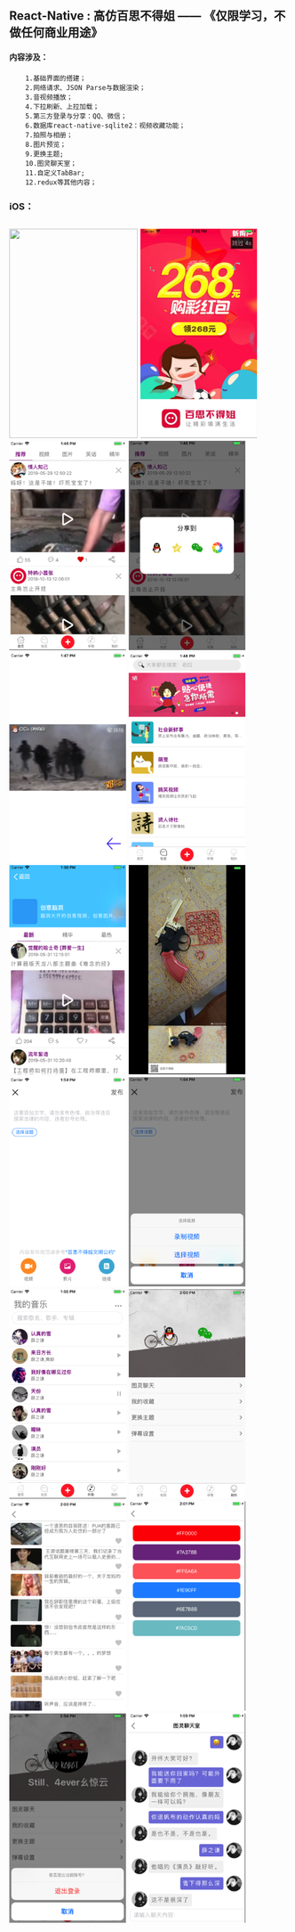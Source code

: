 ##  React-Native : 高仿百思不得姐 —— 《仅限学习，不做任何商业用途》
#### 内容涉及：
        1.基础界面的搭建；
        2.网络请求、JSON Parse与数据渲染；
        3.音视频播放；
        4.下拉刷新、上拉加载；
        5.第三方登录与分享：QQ、微信；
        6.数据库react-native-sqlite2：视频收藏功能；
        7.拍照与相册；
        8.图片预览；
        9.更换主题;
        10.图灵聊天室；
        11.自定义TabBar;
        12.redux等其他内容；


### iOS：
<h2 align"center">
<img src="/pics/bsbdj.gif" width="231" height="376"/>

<img src="/pics/0.png" width="210" height="376"/>
<img src="/pics/1.png" width="210" height="376"/>
<img src="/pics/2.png" width="210" height="376"/>
<img src="/pics/3.png" width="210" height="376"/>

<img src="/pics/4.png" width="210" height="376"/>
<img src="/pics/5.png" width="210" height="376"/>
<img src="/pics/6.png" width="210" height="376"/>
<img src="/pics/7.png" width="210" height="376"/>

<img src="/pics/8.png" width="210" height="376"/>
<img src="/pics/9.png" width="210" height="376"/>
<img src="/pics/10.png" width="210" height="376"/>
<img src="/pics/11.png" width="210" height="376"/>

<img src="/pics/12.png" width="210" height="376"/>
<img src="/pics/13.png" width="210" height="376"/>
<img src="/pics/14.png" width="210" height="376"/>


</h2>



